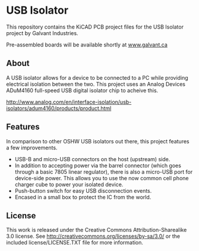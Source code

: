 USB Isolator
============

This repository contains the KiCAD PCB project files for the USB Isolator project by Galvant Industries.

Pre-assembled boards will be available shortly at www.galvant.ca

About
-----

A USB isolator allows for a device to be connected to a PC while providing electrical isolation between the two.
This project uses an Analog Devices ADuM4160 full-speed USB digital
isolator chip to acheive this.

<http://www.analog.com/en/interface-isolation/usb-isolators/adum4160/products/product.html>
 
Features
--------

In comparison to other OSHW USB isolators out there, this project features a few improvements.

 - USB-B and micro-USB connectors on the host (upstream) side.
 - In addition to accepting power via the barrel connector (which goes through a basic 7805 linear regulator), there
   is also a micro-USB port for device-side power. This allows you to use the now common cell phone charger cube to
   power your isolated device.
 - Push-button switch for easy USB disconnection events.
 - Encased in a small box to protect the IC from the world.
 
License
-------

This work is released under the Creative Commons Attribution-Sharealike 3.0 license.
See http://creativecommons.org/licenses/by-sa/3.0/ or the included license/LICENSE.TXT file for more information.
